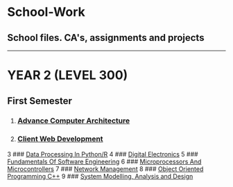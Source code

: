 # School-Work
School files. CA's, assignments and projects
----
----
# YEAR 2 (LEVEL 300)

## First Semester
1. ### [Advance Computer Architecture](https://github.com/MLesky/School-Work/tree/main/ADVANCE%20COMPUTER%20ARCHITECTURE)
2. ### [Client Web Development](https://github.com/MLesky/School-Work/tree/main/CLIENT%20WEB%20DEVELOPMENT)
3 ### [Data Processing In Python/R](https://github.com/MLesky/School-Work/tree/main/DATA%20PROCESSING%20PYTHON_R)
4 ### [Digital Electronics](https://github.com/MLesky/School-Work/tree/main/DIGITAL%20ELECTRONICS%20II)
5 ### [Fundamentals Of Software Engineering](https://github.com/MLesky/School-Work/tree/main/FUNDAMENTALS%20OF%20SOFTWARE%20ENGINEERING)
6 ### [Microprocessors And Microcontrollers](https://github.com/MLesky/School-Work/tree/main/MICROPROCESSORS%20AND%20MICROCONTROLLERS)
7 ### [Network Management](https://github.com/MLesky/School-Work/tree/main/NETWORK%20MANAGEMENT)
8 ### [Object Oriented Programming C++](https://github.com/MLesky/School-Work/tree/main/OBJECT%20ORIENTED%20PROGRAMMING%20C%2B%2B)
9 ### [System Modelling, Analysis and Design](https://github.com/MLesky/School-Work/tree/main/SYSTEM%20MODELLING%2C%20ANALYSIS%20AND%20DESIGN)
